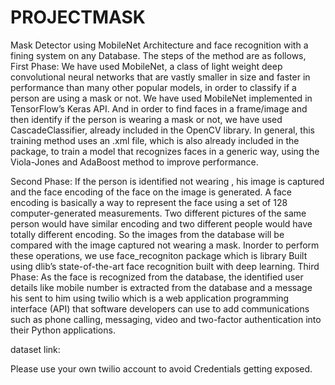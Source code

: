 # PROJECTMASK
Mask Detector using MobileNet Architecture and face recognition with a fining system on any Database.
The steps of the method are as follows,
First Phase: We have used MobileNet, a class of light weight deep convolutional neural networks that are vastly smaller in size and faster in performance than many other popular models, in order to classify if a person are using a mask or not. We have used MobileNet implemented in TensorFlow’s Keras API.
And in order to find faces in a frame/image and then identify if the person is wearing a mask or not, we have used CascadeClassifier, already included in the OpenCV library. In general, this training method uses an .xml file, which is also already included in the package, to train a model that recognizes faces in a generic way, using the Viola-Jones and AdaBoost method to improve performance. 


Second Phase: If the person is identified not wearing , his image is captured and the face encoding of the face on the image is generated.
A face encoding is basically a way to represent the face using a set of 128 computer-generated measurements. Two different pictures of the same person would have similar encoding and two different people would have totally different encoding. So the images from the database will be compared with the image captured not wearing a mask. Inorder to perform these operations, we use face_recogniton package which is library Built using dlib’s state-of-the-art face recognition built with deep learning.
Third Phase: As the face is recognized from the database, the identified user details like mobile number is extracted from the database and a message his sent to him using twilio which is a web application programming interface (API) that software developers can use to add communications such as phone calling, messaging, video and two-factor authentication into their Python applications.

dataset link:



 
 Please use your own twilio account to avoid Credentials getting exposed.
